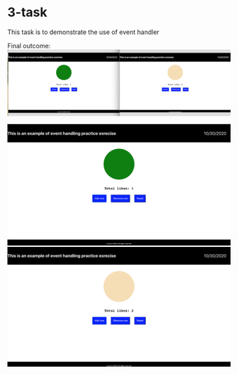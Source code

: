 # 3-task

This task is to demonstrate the use of event handler 

Final outcome:
![screenshot](3-task.png)

![3_task, use of components examples](odd.png)
![3_task, use of components examples](even.png)
